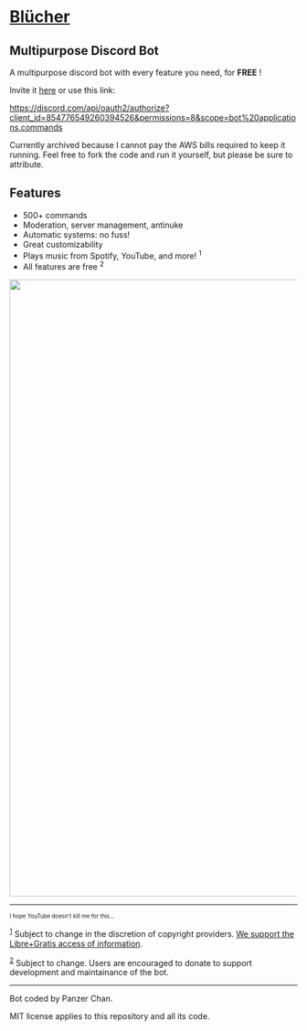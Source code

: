 # [Blücher](https://blucher.panzer-chan.repl.co)

<h2>Multipurpose Discord Bot</h2>

A multipurpose discord bot with every feature you need, for __FREE__ !

Invite it [here](https://discord.com/api/oauth2/authorize?client_id=854776549260394526&permissions=8&scope=bot%20applications.commands) or use this link: 

https://discord.com/api/oauth2/authorize?client_id=854776549260394526&permissions=8&scope=bot%20applications.commands


Currently archived because I cannot pay the AWS bills required to keep it running. Feel free to fork the code and run it yourself, but please be sure to attribute.

<h2>Features</h2>

  - 500+ commands
  - Moderation, server management, antinuke
  - Automatic systems: no fuss!
  - Great customizability
  - Plays music from Spotify, YouTube, and more! <sup><a name="myfootnote1">1</a></sup>
  - All features are free <sup><a name="myfootnote2">2</a></sup>

<img src="https://upload.wikimedia.org/wikipedia/commons/d/d5/Bundesarchiv_DVM_10_Bild-23-63-09%2C_Kreuzer_%22Bl%C3%BCcher%22.jpg" width="1080"/>


---
<sub><sup>I hope YouTube doesn't kill me for this...</sup></sub>

<sup>[1](#myfootnote1)</sup> Subject to change in the discretion of copyright providers. [We support the Libre+Gratis access of information](https://en.wikipedia.org/wiki/Freedom_of_information).

<sup>[2](#myfootnote2)</sup> Subject to change. Users are encouraged to donate to support development and maintainance of the bot.

---
Bot coded by Panzer Chan.

MIT license applies to this repository and all its code.
